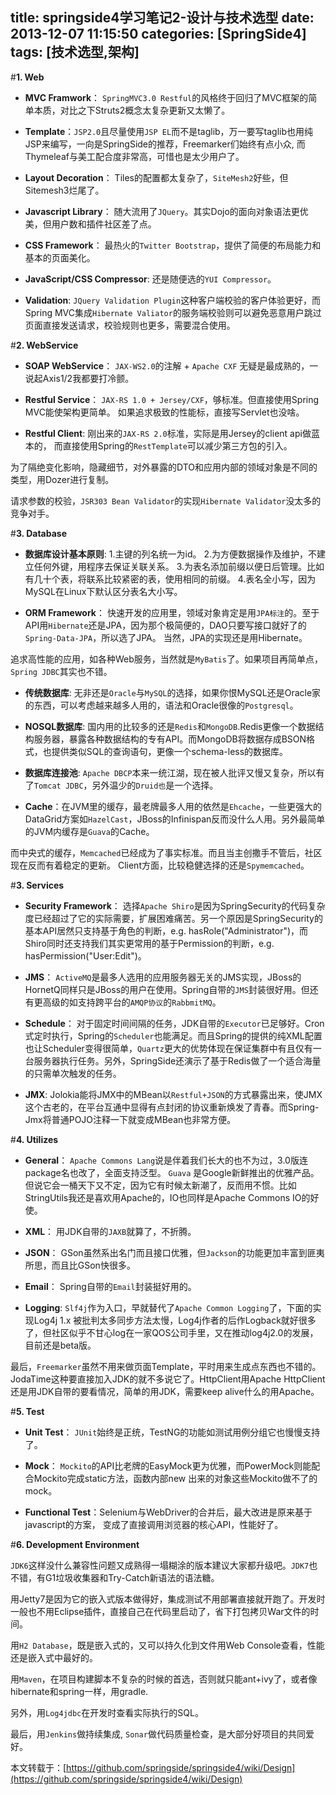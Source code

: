 title: springside4学习笔记2-设计与技术选型
date: 2013-12-07 11:15:50
categories: [SpringSide4]
tags: [技术选型,架构]
---
#**1. Web**

- **MVC Framwork**： `SpringMVC3.0 Restful`的风格终于回归了MVC框架的简单本质，对比之下Struts2概念太复杂更新又太懒了。

- **Template**：`JSP2.0`且尽量使用`JSP EL`而不是taglib，万一要写taglib也用纯JSP来编写，一向是SpringSide的推荐，Freemarker们始终有点小众, 而Thymeleaf与美工配合度非常高，可惜也是太少用户了。

- **Layout Decoration**： Tiles的配置都太复杂了，`SiteMesh2`好些，但Sitemesh3烂尾了。

- **Javascript Library**： 随大流用了`JQuery`。其实Dojo的面向对象语法更优美，但用户数和插件社区差了点。

- **CSS Framework**： 最热火的`Twitter Bootstrap`，提供了简便的布局能力和基本的页面美化。

- **JavaScript/CSS Compressor**: 还是随便选的`YUI Compressor`。

- **Validation**: `JQuery Validation Plugin`这种客户端校验的客户体验更好，而Spring MVC集成`Hibernate Valiator`的服务端校验则可以避免恶意用户跳过页面直接发送请求，校验规则也更多，需要混合使用。
<!--more-->
#**2. WebService**

- **SOAP WebService**： `JAX-WS2.0`的注解 + `Apache CXF` 无疑是最成熟的，一说起Axis1/2我都要打冷颤。

- **Restful Service**： `JAX-RS 1.0 + Jersey/CXF`，够标准。但直接使用Spring MVC能使架构更简单。 如果追求极致的性能标，直接写Servlet也没啥。

- **Restful Client**: 刚出来的`JAX-RS 2.0`标准，实际是用Jersey的client api做蓝本的， 而直接使用Spring的`RestTemplate`可以减少第三方包的引入。

为了隔绝变化影响，隐藏细节，对外暴露的DTO和应用内部的领域对象是不同的类型，用Dozer进行复制。

请求参数的校验，`JSR303 Bean Validator`的实现`Hibernate Validator`没太多的竞争对手。

#**3. Database**

- **数据库设计基本原则**:
1.主键的列名统一为id。
2.为方便数据操作及维护，不建立任何外键，用程序去保证关联关系。
3.为表名添加前缀以便日后管理。比如有几十个表，将联系比较紧密的表，使用相同的前缀。
4.表名全小写，因为MySQL在Linux下默认区分表名大小写。 

- **ORM Framework**： 快速开发的应用里，领域对象肯定是用`JPA标注`的。至于API用`Hibernate`还是JPA，因为那个极简便的，DAO只要写接口就好了的`Spring-Data-JPA`，所以选了JPA。 当然，JPA的实现还是用Hibernate。

追求高性能的应用，如各种Web服务，当然就是`MyBatis`了。如果项目再简单点，`Spring JDBC`其实也不错。

- **传统数据库**: 无非还是`Oracle`与`MySQL`的选择，如果你恨MySQL还是Oracle家的东西，可以考虑越来越多人用的，语法和Oracle很像的`Postgresql`。

- **NOSQL数据库**: 国内用的比较多的还是`Redis`和`MongoDB`.Redis更像一个数据结构服务器，暴露各种数据结构的专有API。而MongoDB将数据存成BSON格式，也提供类似SQL的查询语句，更像一个schema-less的数据库。

- **数据库连接池**: `Apache DBCP`本来一统江湖，现在被人批评又慢又复杂，所以有了`Tomcat JDBC`，另外温少的`Druid也`是一个选择。

- **Cache**：在JVM里的缓存，最老牌最多人用的依然是`Ehcache`，一些更强大的DataGrid方案如`HazelCast`，JBoss的Infinispan反而没什么人用。另外最简单的JVM内缓存是`Guava`的Cache。

而中央式的缓存，`Memcached`已经成为了事实标准。而且当主创撒手不管后，社区现在反而有着稳定的更新。 Client方面，比较稳健选择的还是`Spymemcached`。

#**3. Services**

- **Security Framework**： 选择`Apache Shiro`是因为SpringSecurity的代码复杂度已经超过了它的实际需要，扩展困难痛苦。另一个原因是SpringSecurity的基本API居然只支持基于角色的判断，e.g. hasRole("Administrator")，而Shiro同时还支持我们其实更常用的基于Permission的判断，e.g. hasPermission("User:Edit")。

- **JMS**： `ActiveMQ`是最多人选用的应用服务器无关的JMS实现，JBoss的HornetQ同样只是JBoss的用户在使用。Spring自带的`JMS`封装很好用。但还有更高级的如支持跨平台的`AMQP协议`的`RabbmitMQ`。

- **Schedule**： 对于固定时间间隔的任务，JDK自带的`Executor`已足够好。Cron式定时执行，Spring的`Scheduler`也能满足。而且Spring的提供的纯XML配置也让Scheduler变得很简单，`Quartz`更大的优势体现在保证集群中有且仅有一台服务器执行任务。另外，SpringSide还演示了基于Redis做了一个适合海量的只需单次触发的任务。

- **JMX**: Jolokia能将JMX中的MBean以`Restful+JSON`的方式暴露出来，使JMX这个古老的，在平台互通中显得有点封闭的协议重新焕发了青春。而Spring-Jmx将普通POJO注释一下就变成MBean也非常方便。

#**4. Utilizes**

- **General**： `Apache Commons Lang`说是伴着我们长大的也不为过，3.0版连package名也改了，全面支持泛型。 `Guava` 是Google新鲜推出的优雅产品。但说它会一桶天下又不定，因为它有时候太新潮了，反而用不惯。比如StringUtils我还是喜欢用Apache的，IO也同样是Apache Commons IO的好使。

- **XML**： 用JDK自带的`JAXB`就算了，不折腾。

- **JSON**： GSon虽然系出名门而且接口优雅，但`Jackson`的功能更加丰富到匪夷所思，而且比GSon快很多。

- **Email**： Spring自带的`Email`封装挺好用的。

- **Logging**: `Slf4j`作为入口，早就替代了`Apache Common Logging`了，下面的实现Log4j 1.x 被批判太多同步方法太慢，Log4j作者的后作Logback就好很多了，但社区似乎不甘心log在一家QOS公司手里，又在推动log4j2.0的发展，目前还是beta版。

最后，`Freemarker`虽然不用来做页面Template，平时用来生成点东西也不错的。 JodaTime这种要直接加入JDK的就不多说它了。HttpClient用Apache HttpClient还是用JDK自带的要看情况，简单的用JDK，需要keep alive什么的用Apache。

#**5. Test**

- **Unit Test**： `JUnit`始终是正统，TestNG的功能如测试用例分组它也慢慢支持了。

- **Mock**： `Mockito`的API比老牌的EasyMock更为优雅，而PowerMock则能配合Mockito完成static方法，函数内部new 出来的对象这些Mockito做不了的mock。

- **Functional Test**：Selenium与WebDriver的合并后，最大改进是原来基于javascript的方案， 变成了直接调用浏览器的核心API，性能好了。

#**6. Development Environment**

`JDK6`这样没什么兼容性问题又成熟得一塌糊涂的版本建议大家都升级吧。`JDK7`也不错，有G1垃圾收集器和Try-Catch新语法的语法糖。

用Jetty7是因为它的嵌入式版本做得好，集成测试不用部署直接就开跑了。开发时一般也不用Eclipse插件，直接自己在代码里启动了，省下打包拷贝War文件的时间。

用`H2 Database`，既是嵌入式的，又可以持久化到文件用Web Console查看，性能还是嵌入式中最好的。

用`Maven`，在项目构建脚本不复杂的时候的首选，否则就只能ant+ivy了，或者像hibernate和spring一样，用gradle.

另外，用`Log4jdbc`在开发时查看实际执行的SQL。

最后，用`Jenkins`做持续集成, `Sonar`做代码质量检查，是大部分好项目的共同爱好。


本文转载于：[https://github.com/springside/springside4/wiki/Design](https://github.com/springside/springside4/wiki/Design)